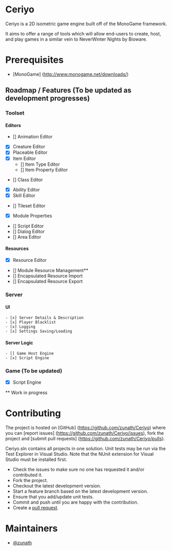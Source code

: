 # Ceriyo
Ceriyo is a 2D isometric game engine built off of the MonoGame framework. 

It aims to offer a range of tools which will allow end-users to create, host, and play games in a similar vein to NeverWinter Nights by Bioware.

# Prerequisites

- [MonoGame] (http://www.monogame.net/downloads/)

## Roadmap / Features (To be updated as development progresses)

### Toolset

#### Editors
- [] Animation Editor
- [x] Creature Editor
- [x] Placeable Editor
- [x] Item Editor
	- [] Item Type Editor
	- [] Item Property Editor
- [] Class Editor
- [x] Ability Editor
- [x] Skill Editor
- [] Tileset Editor
- [x] Module Properties
- [] Script Editor
- [] Dialog Editor
- [] Area Editor

#### Resources
- [x] Resource Editor
- [] Module Resource Management**
- [] Encapsulated Resource Import
- [] Encapsulated Resource Export


### Server
#### UI
	- [x] Server Details & Description
	- [x] Player Blacklist
	- [x] Logging
	- [x] Settings Saving/Loading
#### Server Logic
	- [] Game Host Engine
	- [x] Script Engine

### Game (To be updated)
- [x] Script Engine

\** Work in progress

# Contributing

The project is hosted on [GitHub] (https://github.com/zunath/Ceriyo) where you can [report issues] (https://github.com/zunath/Ceriyo/issues), fork the project and [submit pull requests] (https://github.com/zunath/Ceriyo/pulls).

Ceriyo.sln contains all projects in one solution. Unit tests may be run via the Test Explorer in Visual Studio. Note that the NUnit extension for Visual Studio must be installed first.

- Check the issues to make sure no one has requested it and/or contributed it.
- Fork the project.
- Checkout the latest development version.
- Start a feature branch based on the latest development version.
- Ensure that you add/update unit tests. 
- Commit and push until you are happy with the contribution.
- Create a [pull request](https://github.com/zunath/Ceriyo/pulls).

# Maintainers

- [@zunath](https://github.com/zunath)
